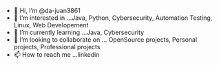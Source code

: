 - 👋 Hi, I’m @da-juan3861
- 👀 I’m interested in ...Java, Python, Cybersecurity, Automation Testing, Linux, Web Developement
- 🌱 I’m currently learning ...Java, Cybersecurity
- 💞️ I’m looking to collaborate on ... OpenSource projects, Personal projects, Professional projects
- 📫 How to reach me ...linkedin

<!---
da-juan3861/da-juan3861 is a ✨ special ✨ repository because its `README.md` (this file) appears on your GitHub profile.
You can click the Preview link to take a look at your changes.
--->
